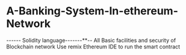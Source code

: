 # A-Banking-System-In-ethereum-Network
------ Solidity language-------**--
 All Basic facilities and security of Blockchain network
 Use remix Ethereum IDE to run the smart contract
